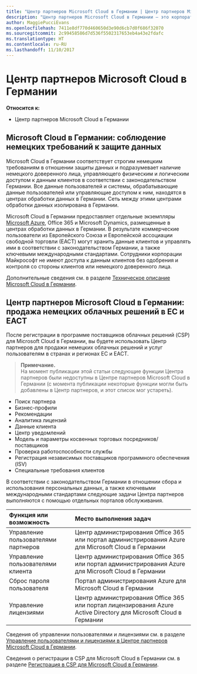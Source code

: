 ```yaml
---
title: "Центр партнеров Microsoft Cloud в Германии | Центр партнеров Microsoft Cloud в Германии"
description: "Центр партнеров Microsoft Cloud в Германии — это корпоративный портал для партнеров Майкрософт, которые желают предложить облачные решения Майкрософт пользователям в странах ЕС и ЕАСТ. Microsoft Cloud в Германии гарантирует, что данные клиента хранятся на территории Германии, а доступ к ним контролируется специальным немецким доверенным лицом. Коммерческие пользователи из Европейского Союза и Европейской ассоциации свободной торговли (ЕАСТ) могут хранить данные клиентов и управлять ими в соответствии с законодательством Германии, а также ключевыми международными стандартами. Корпорация Майкрософт не имеет доступа к данным клиентов без одобрения и контроля со стороны клиентов или немецкого доверенного лица."
author: MaggiePucciEvans
ms.openlocfilehash: 7411e8df770d460650d3e90d6cb7d0f686f32070
ms.sourcegitcommit: 2c99458586d7d536f5502317653eb4a43e2fdafc
ms.translationtype: HT
ms.contentlocale: ru-RU
ms.lasthandoff: 11/10/2017
---
```

# <a name="partner-center-for-microsoft-cloud-germany"></a>Центр партнеров Microsoft Cloud в Германии

**Относится к:**

-  Центр партнеров Microsoft Cloud в Германии

## <a name="microsoft-cloud-germany-meeting-german-data-protection-requirements"></a>Microsoft Cloud в Германии: соблюдение немецких требований к защите данных 

Microsoft Cloud в Германии соответствует строгим немецким требованиям в отношении защиты данных и подразумевает наличие немецкого доверенного лица, управляющего физическим и логическим доступом к данным клиентов в соответствии с законодательством Германии. Все данные пользователей и системы, обрабатывающие данные пользователей или управляющие доступом к ним, находятся в центрах обработки данных в Германии. Сеть между этими центрами обработки данных изолирована в Германии.

Microsoft Cloud в Германии предоставляет отдельные экземпляры [Microsoft Azure](https://go.microsoft.com/fwlink/?linkid=847992), Office 365 и Microsoft Dynamics, размещенные в центрах обработки данных в Германии. В результате коммерческие пользователи из Европейского Союза и Европейской ассоциации свободной торговли (ЕАСТ) могут хранить данные клиентов и управлять ими в соответствии с законодательством Германии, а также ключевыми международными стандартами. Сотрудники корпорации Майкрософт не имеют доступа к данным клиентов без одобрения и контроля со стороны клиентов или немецкого доверенного лица.

Дополнительные сведения см. в разделе [Техническое описание Microsoft Cloud в Германии](http://download.microsoft.com/download/6/1/3/613C9ECB-9167-4EF5-B131-3BAD8D8A126C/Microsoft_Cloud_Germany_Datasheet.pdf).

## <a name="partner-center-for-microsoft-cloud-germany-selling-german-cloud-solutions-in-eu-and-efta"></a>Центр партнеров Microsoft Cloud в Германии: продажа немецких облачных решений в ЕС и ЕАСТ

После регистрации в программе поставщиков облачных решений (CSP) для Microsoft Cloud в Германии, вы будете использовать Центр партнеров для продажи немецких облачных решений и услуг пользователям в странах и регионах ЕС и ЕАСТ. 

>**Примечание.**<br>
На момент публикации этой статьи следующие функции Центра партнеров были недоступны в Центре партнеров Microsoft Cloud в Германии (с момента публикации некоторые функции могли быть добавлены в Центр партнеров, и этот список мог устареть).

- Поиск партнера
- Бизнес-профили
- Рекомендации
- Аналитика лицензий
- Данные клиента
- Центр уведомлений
- Модель и параметры косвенных торговых посредников/поставщиков
- Проверка работоспособности службы
- Регистрация независимых поставщиков программного обеспечения (ISV)
- Специальные требования клиентов

В соответствии с законодательством Германии в отношении сбора и использования персональных данных, а также ключевыми международными стандартами следующие задачи Центра партнеров выполняются с помощью отдельных порталов обслуживания. 

Функция или возможность | Место выполнения задач
:--- | :---
Управление пользователями партнеров | Центр администрирования Office 365 или портал администрирования Azure для Microsoft Cloud в Германии
Управление пользователями клиента | Центр администрирования Office 365 или портал администрирования Azure для Microsoft Cloud в Германии
Сброс пароля пользователя | Портал администрирования Azure для Microsoft Cloud в Германии
Управление лицензиями | Центр администрирования Office 365 или портал лицензирования Azure Active Directory для Microsoft Cloud в Германии

Сведения об управлении пользователями и лицензиями см. в разделе [Управление пользователями и лицензиями в Центре партнеров Microsoft Cloud в Германии](user-management-in-partner-center-for-microsoft-cloud-germany.md).

Сведения о регистрации в CSP для Microsoft Cloud в Германии см. в разделе [Регистрация в CSP для Microsoft Cloud в Германии](enroll-in-csp-for-microsoft-cloud-germany.md).
